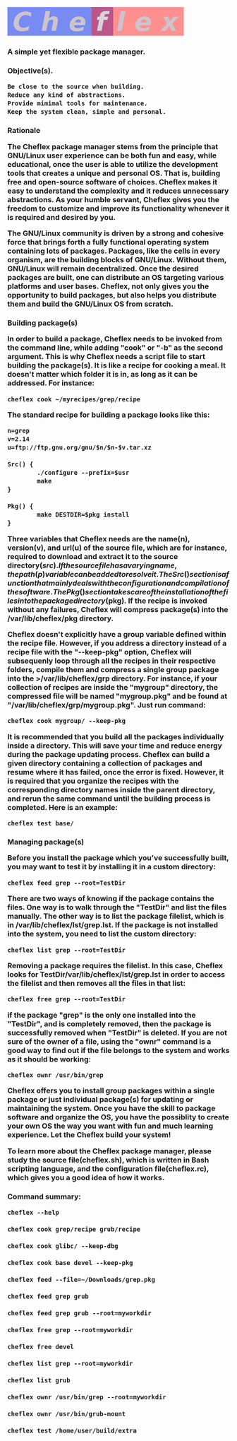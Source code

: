 ![Cheflex logo](cheflex.png?raw=true)

<h3>A simple yet flexible package manager.

<h3>Objective(s).

    Be close to the source when building.
    Reduce any kind of abstractions.
    Provide mimimal tools for maintenance.
    Keep the system clean, simple and personal.

<h3>Rationale

The Cheflex package manager stems from the principle that GNU/Linux user experience can be both fun and easy, while educational, once the user is able to utilize the development tools that creates a unique and personal OS. That is, building free and open-source software of choices. Cheflex makes it easy to understand the complexity and it reduces unnecessary abstractions. As your humble servant, Cheflex gives you the freedom to customize and improve its functionality whenever it is required and desired by you.

The GNU/Linux community is driven by a strong and cohesive force that brings forth a fully functional operating system containing lots of packages. Packages, like the cells in every organism, are the building blocks of GNU/Linux. Without them, GNU/Linux will remain decentralized. Once the desired packages are built, one can distribute an OS targeting various platforms and user bases. Cheflex, not only gives you the opportunity to build packages, but also helps you distribute them and build the GNU/Linux OS from scratch.

<h3>Building package(s)

In order to build a package, Cheflex needs to be invoked from the command line, while adding "cook" or "-b" as the second argument. This is why Cheflex needs a script file to start building the package(s). It is like a recipe for cooking a meal. It doesn't matter which folder it is in, as long as it can be addressed. For instance:

    cheflex cook ~/myrecipes/grep/recipe

The standard recipe for building a package looks like this:

    n=grep
    v=2.14
    u=ftp://ftp.gnu.org/gnu/$n/$n-$v.tar.xz

    Src() {
            ./configure --prefix=$usr
            make
    }

    Pkg() {
            make DESTDIR=$pkg install
    }

Three variables that Cheflex needs are the name(n), version(v), and url(u) of the source file, which are for instance, required to download and extract it to the source directory($src). If the source file has a varying name, the path(p) variable can be added to resolve it. The Src() section is a function that mainly deals with the configuration and compilation of the software. The Pkg() section takes care of the installation of the files into the package directory($pkg). If the recipe is invoked without any failures, Cheflex will compress package(s) into the /var/lib/cheflex/pkg directory.

Cheflex doesn't explicitly have a group variable defined within the recipe file. However, if you address a directory instead of a recipe file with the "--keep-pkg" option, Cheflex will subsequenly loop through all the recipes in their respective folders, compile them and compress a single group package into the >/var/lib/cheflex/grp directory. For instance, if your collection of recipes are inside the "mygroup" directory, the compressed file will be named "mygroup.pkg" and be found at "/var/lib/cheflex/grp/mygroup.pkg". Just run command:

    cheflex cook mygroup/ --keep-pkg

It is recommended that you build all the packages individually inside a directory. This will save your time and reduce energy during the package updating process. Cheflex can build a given directory containing a collection of packages and resume where it has failed, once the error is fixed. However, it is required that you organize the recipes with the corresponding directory names inside the parent directory, and rerun the same command until the building process is completed. Here is an example:

    cheflex test base/

<h3>Managing package(s)

Before you install the package which you've successfully built, you may want to test it by installing it in a custom directory:

    cheflex feed grep --root=TestDir

There are two ways of knowing if the package contains the files. One way is to walk through the "TestDir" and list the files manually. The other way is to list the package filelist, which is in /var/lib/cheflex/lst/grep.lst. If the package is not installed into the system, you need to list the custom directory:

    cheflex list grep --root=TestDir

Removing a package requires the filelist. In this case, Cheflex looks for TestDir/var/lib/cheflex/lst/grep.lst in order to access the filelist and then removes all the files in that list:

    cheflex free grep --root=TestDir

if the package "grep" is the only one installed into the "TestDir", and is completely removed, then the package is successfully removed when "TestDir" is deleted. If you are not sure of the owner of a file, using the "ownr" command is a good way to find out if the file belongs to the system and works as it should be working:

    cheflex ownr /usr/bin/grep

Cheflex offers you to install group packages within a single package or just individual package(s) for updating or maintaining the system. Once you have the skill to package software and organize the OS, you have the possiblity to create your own OS the way you want with fun and much learning experience. Let the Cheflex build your system!

To learn more about the Cheflex package manager, please study the source file(cheflex.sh), which is written in Bash scripting language, and the configuration file(cheflex.rc), which gives you a good idea of how it works.

<h3>Command summary:

    cheflex --help

    cheflex cook grep/recipe grub/recipe

    cheflex cook glibc/ --keep-dbg

    cheflex cook base devel --keep-pkg

    cheflex feed --file=~/Downloads/grep.pkg

    cheflex feed grep grub

    cheflex feed grep grub --root=myworkdir

    cheflex free grep --root=myworkdir

    cheflex free devel

    cheflex list grep --root=myworkdir

    cheflex list grub

    cheflex ownr /usr/bin/grep --root=myworkdir

    cheflex ownr /usr/bin/grub-mount

    cheflex test /home/user/build/extra
